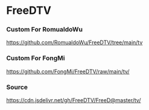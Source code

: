 # FreeDTV

### Custom For RomualdoWu
https://github.com/RomualdoWu/FreeDTV/tree/main/tv

### Custom For FongMi
https://github.com/FongMi/FreeDTV/raw/main/tv/

### Source
https://cdn.jsdelivr.net/gh/FreeDTV/FreeD@master/tv/

